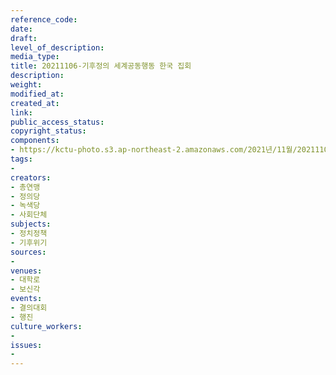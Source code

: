 ```yaml
---
reference_code: 
date: 
draft: 
level_of_description: 
media_type: 
title: 20211106-기후정의 세계공동행동 한국 집회
description: 
weight: 
modified_at: 
created_at: 
link: 
public_access_status: 
copyright_status: 
components:
- https://kctu-photo.s3.ap-northeast-2.amazonaws.com/2021년/11월/20211106-기후정의+세계공동행동+한국+집회/404449_63798_3538.jpg
tags:
- 
creators:
- 총연맹
- 정의당
- 녹색당
- 사회단체
subjects:
- 정치정책
- 기후위기
sources:
- 
venues:
- 대학로
- 보신각
events:
- 결의대회
- 행진
culture_workers:
- 
issues:
- 
---
```

